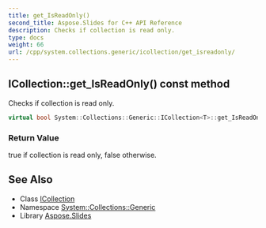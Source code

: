 ```yaml
---
title: get_IsReadOnly()
second_title: Aspose.Slides for C++ API Reference
description: Checks if collection is read only.
type: docs
weight: 66
url: /cpp/system.collections.generic/icollection/get_isreadonly/
---
```

## ICollection::get_IsReadOnly() const method


Checks if collection is read only.

```cpp
virtual bool System::Collections::Generic::ICollection<T>::get_IsReadOnly() const
```


### Return Value

true if collection is read only, false otherwise.

## See Also

* Class [ICollection](./)
* Namespace [System::Collections::Generic](../)
* Library [Aspose.Slides](../../)